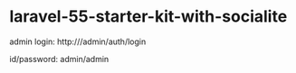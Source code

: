 # laravel-55-starter-kit-with-socialite

admin login: http://<localhost>/admin/auth/login

id/password: admin/admin
